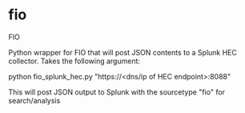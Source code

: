 # fio
FIO

Python wrapper for FIO that will post JSON contents to a Splunk HEC collector. Takes the following argument:

python fio_splunk_hec.py <path to fio job> <Splunk HEC Token> "https://<dns/ip of HEC endpoint>:8088"
  
This will post JSON output to Splunk with the sourcetype "fio" for search/analysis
